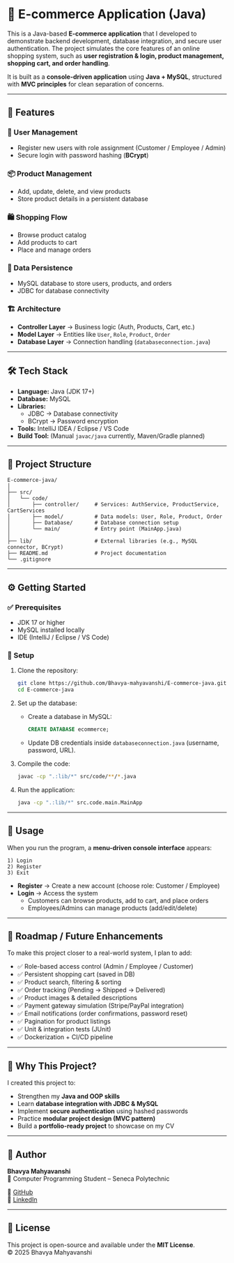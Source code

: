 # 🛒 E-commerce Application (Java)

This is a Java-based **E-commerce application** that I developed to demonstrate backend development, database integration, and secure user authentication. The project simulates the core features of an online shopping system, such as **user registration & login, product management, shopping cart, and order handling**.  

It is built as a **console-driven application** using **Java + MySQL**, structured with **MVC principles** for clean separation of concerns.  

---

## 🚀 Features

### 👤 User Management
- Register new users with role assignment (Customer / Employee / Admin)  
- Secure login with password hashing (**BCrypt**)  

### 📦 Product Management
- Add, update, delete, and view products  
- Store product details in a persistent database  

### 🛍 Shopping Flow
- Browse product catalog  
- Add products to cart  
- Place and manage orders  

### 💾 Data Persistence
- MySQL database to store users, products, and orders  
- JDBC for database connectivity  

### 🏗 Architecture
- **Controller Layer** → Business logic (Auth, Products, Cart, etc.)  
- **Model Layer** → Entities like `User`, `Role`, `Product`, `Order`  
- **Database Layer** → Connection handling (`databaseconnection.java`)  

---

## 🛠 Tech Stack

- **Language:** Java (JDK 17+)  
- **Database:** MySQL  
- **Libraries:**  
  - JDBC → Database connectivity  
  - BCrypt → Password encryption  
- **Tools:** IntelliJ IDEA / Eclipse / VS Code  
- **Build Tool:** (Manual `javac/java` currently, Maven/Gradle planned)  

---

## 📂 Project Structure

```
E-commerce-java/
│
├── src/
│   └── code/
│       ├── controller/     # Services: AuthService, ProductService, CartServices
│       ├── model/          # Data models: User, Role, Product, Order
│       ├── Database/       # Database connection setup
│       └── main/           # Entry point (MainApp.java)
│
├── lib/                    # External libraries (e.g., MySQL connector, BCrypt)
├── README.md               # Project documentation
└── .gitignore
```

---

## ⚙️ Getting Started

### ✅ Prerequisites
- JDK 17 or higher  
- MySQL installed locally  
- IDE (IntelliJ / Eclipse / VS Code)  

### 🔧 Setup

1. Clone the repository:  
   ```bash
   git clone https://github.com/Bhavya-mahyavanshi/E-commerce-java.git
   cd E-commerce-java
   ```

2. Set up the database:  
   - Create a database in MySQL:
     ```sql
     CREATE DATABASE ecommerce;
     ```
   - Update DB credentials inside `databaseconnection.java` (username, password, URL).  

3. Compile the code:  
   ```bash
   javac -cp ".:lib/*" src/code/**/*.java
   ```

4. Run the application:  
   ```bash
   java -cp ".:lib/*" src.code.main.MainApp
   ```

---

## 📖 Usage

When you run the program, a **menu-driven console interface** appears:

```
1) Login
2) Register
3) Exit
```

- **Register** → Create a new account (choose role: Customer / Employee)  
- **Login** → Access the system  
  - Customers can browse products, add to cart, and place orders  
  - Employees/Admins can manage products (add/edit/delete)  

---

## 🔮 Roadmap / Future Enhancements

To make this project closer to a real-world system, I plan to add:

- ✅ Role-based access control (Admin / Employee / Customer)  
- ✅ Persistent shopping cart (saved in DB)  
- ✅ Product search, filtering & sorting  
- ✅ Order tracking (Pending → Shipped → Delivered)  
- ✅ Product images & detailed descriptions  
- ✅ Payment gateway simulation (Stripe/PayPal integration)  
- ✅ Email notifications (order confirmations, password reset)  
- ✅ Pagination for product listings  
- ✅ Unit & integration tests (JUnit)  
- ✅ Dockerization + CI/CD pipeline  

---

## 📌 Why This Project?

I created this project to:

- Strengthen my **Java and OOP skills**  
- Learn **database integration with JDBC & MySQL**  
- Implement **secure authentication** using hashed passwords  
- Practice **modular project design (MVC pattern)**  
- Build a **portfolio-ready project** to showcase on my CV  

---

## 👤 Author

**Bhavya Mahyavanshi**  
📍 Computer Programming Student – Seneca Polytechnic  

🔗 [GitHub](https://github.com/Bhavya-mahyavanshi)  
🔗 [LinkedIn](https://www.linkedin.com/in/bhavya-mahyavanshi/) 

---

## 📜 License

This project is open-source and available under the **MIT License**.  
© 2025 Bhavya Mahyavanshi  
